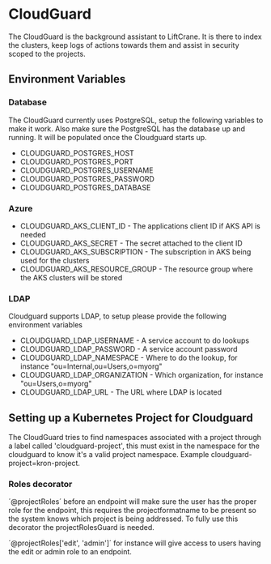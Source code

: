 # CloudGuard

The CloudGuard is the background assistant to LiftCrane. It is there to index the clusters, keep logs of actions towards them and assist in security scoped to the projects.

## Environment Variables
### Database 
The CloudGuard currently uses PostgreSQL, setup the following variables to make it work. Also make sure the PostgreSQL has the database up and running. It will be populated once the Cloudguard starts up.
* CLOUDGUARD_POSTGRES_HOST
* CLOUDGUARD_POSTGRES_PORT
* CLOUDGUARD_POSTGRES_USERNAME
* CLOUDGUARD_POSTGRES_PASSWORD
* CLOUDGUARD_POSTGRES_DATABASE

### Azure
* CLOUDGUARD_AKS_CLIENT_ID - The applications client ID if AKS API is needed
* CLOUDGUARD_AKS_SECRET - The secret attached to the client ID
* CLOUDGUARD_AKS_SUBSCRIPTION - The subscription in AKS being used for the clusters 
* CLOUDGUARD_AKS_RESOURCE_GROUP - The resource group where the AKS clusters will be stored

### LDAP
Cloudguard supports LDAP, to setup please provide the following environment variables
* CLOUDGUARD_LDAP_USERNAME - A service account to do lookups 
* CLOUDGUARD_LDAP_PASSWORD - A service account password
* CLOUDGUARD_LDAP_NAMESPACE - Where to do the lookup, for instance "ou=Internal,ou=Users,o=myorg" 
* CLOUDGUARD_LDAP_ORGANIZATION - Which organization, for instance "ou=Users,o=myorg"
* CLOUDGUARD_LDAP_URL - The URL where LDAP is located

## Setting up a Kubernetes Project for Cloudguard
The CloudGuard tries to find namespaces associated with a project through a label called 'cloudguard-project', this must exist
in the namespace for the cloudguard to know it's a valid project namespace. Example cloudguard-project=kron-project.

### Roles decorator
´@projectRoles´ before an endpoint will make sure the user has the proper role for the endpoint, this requires the projectformatname to be present so the system knows which project is being addressed. To fully use this decorator the projectRolesGuard is needed. 

´@projectRoles['edit', 'admin']´ for instance will give access to users having the edit or admin role to an endpoint.